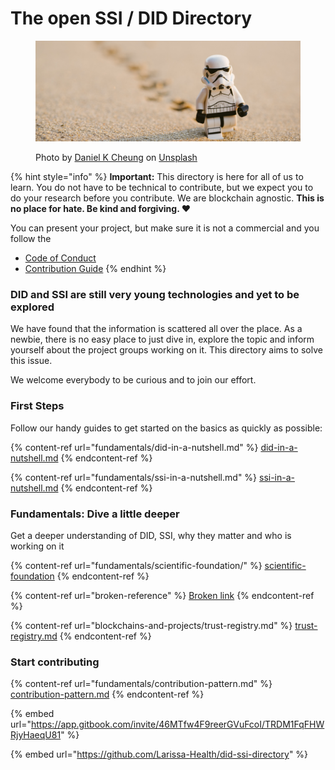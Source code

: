 # The open SSI / DID Directory

<figure><img src=".gitbook/assets/daniel-k-cheung-cPF2nlWcMY4-unsplash.jpg" alt=""><figcaption><p>Photo by <a href="https://unsplash.com/@danielkcheung?utm_source=unsplash&#x26;utm_medium=referral&#x26;utm_content=creditCopyText">Daniel K Cheung</a> on <a href="https://unsplash.com/?utm_source=unsplash&#x26;utm_medium=referral&#x26;utm_content=creditCopyText">Unsplash</a></p></figcaption></figure>



{% hint style="info" %}
**Important:** This directory is here for all of us to learn. You do not have to be technical to contribute, but we expect you to do your research before you contribute. We are blockchain agnostic. **This is no place for hate. Be kind and forgiving. ❤️**&#x20;

You can present your project, but make sure it is not a commercial and you follow the

* [Code of Conduct](CODE\_OF\_CONDUCT.md)
* [Contribution Guide](CONTRIBUTING.md)
{% endhint %}

### DID and SSI are still very young technologies and yet to be explored &#x20;

We have found that the information is scattered all over the place. As a newbie, there is no easy place to just dive in, explore the topic and inform yourself about the project groups working on it. This directory aims to solve this issue.

We welcome everybody to be curious and to join our effort.

### First Steps

Follow our handy guides to get started on the basics as quickly as possible:

{% content-ref url="fundamentals/did-in-a-nutshell.md" %}
[did-in-a-nutshell.md](fundamentals/did-in-a-nutshell.md)
{% endcontent-ref %}

{% content-ref url="fundamentals/ssi-in-a-nutshell.md" %}
[ssi-in-a-nutshell.md](fundamentals/ssi-in-a-nutshell.md)
{% endcontent-ref %}

### Fundamentals: Dive a little deeper

Get a deeper understanding of DID, SSI, why they matter and who is working on it

{% content-ref url="fundamentals/scientific-foundation/" %}
[scientific-foundation](fundamentals/scientific-foundation/)
{% endcontent-ref %}

{% content-ref url="broken-reference" %}
[Broken link](broken-reference)
{% endcontent-ref %}

{% content-ref url="blockchains-and-projects/trust-registry.md" %}
[trust-registry.md](blockchains-and-projects/trust-registry.md)
{% endcontent-ref %}

### Start contributing

{% content-ref url="fundamentals/contribution-pattern.md" %}
[contribution-pattern.md](fundamentals/contribution-pattern.md)
{% endcontent-ref %}

{% embed url="https://app.gitbook.com/invite/46MTfw4F9reerGVuFcoI/TRDM1FqFHWRjyHaeqU81" %}

{% embed url="https://github.com/Larissa-Health/did-ssi-directory" %}
